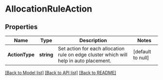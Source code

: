 # AllocationRuleAction

## Properties
Name | Type | Description | Notes
------------ | ------------- | ------------- | -------------
**ActionType** | **string** | Set action for each allocation rule on edge cluster which will help in auto placement.  | [default to null]

[[Back to Model list]](../README.md#documentation-for-models) [[Back to API list]](../README.md#documentation-for-api-endpoints) [[Back to README]](../README.md)

